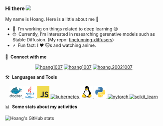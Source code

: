 ### Hi there <img src="https://media.giphy.com/media/hvRJCLFzcasrR4ia7z/giphy.gif" width="5%">
My name is Hoang. Here is a little about me 🥰
- 🔭 &nbsp;I’m working on things related to deep learning 😉
- 🤓 &nbsp;Currently, I'm interested in researching gerenative models such as Stable Diffusion. (My repo: [finetunning-diffusers](https://github.com/hoang1007/finetuning-diffusers.git))
- ⚡ &nbsp;Fun fact: I ❤️ 🐱s and watching anime.

🔗 &nbsp;**Connect with me**
<p align="center">
<a href="https://linkedin.com/in/hoang1007" target="blank"><img align="center" src="https://raw.githubusercontent.com/rahuldkjain/github-profile-readme-generator/master/src/images/icons/Social/linked-in-alt.svg" alt="hoang1007" height="30" width="40" /></a>
<a href="https://fb.com/hoang1007" target="blank"><img align="center" src="https://raw.githubusercontent.com/rahuldkjain/github-profile-readme-generator/master/src/images/icons/Social/facebook.svg" alt="hoang1007" height="30" width="40" /></a>
<a href="https://instagram.com/hoang.20021007" target="blank"><img align="center" src="https://raw.githubusercontent.com/rahuldkjain/github-profile-readme-generator/master/src/images/icons/Social/instagram.svg" alt="hoang.20021007" height="30" width="40" /></a>
</p>

🛠️ &nbsp;**Languages and Tools**
<p align="center"> 
<a href="https://www.docker.com/" target="_blank" rel="noreferrer"> <img src="https://raw.githubusercontent.com/devicons/devicon/master/icons/docker/docker-original-wordmark.svg" alt="docker" width="40" height="40"/> </a>
<a href="https://www.java.com" target="_blank" rel="noreferrer"> <img src="https://raw.githubusercontent.com/devicons/devicon/master/icons/java/java-original.svg" alt="java" width="40" height="40"/> </a>
<a href="https://developer.mozilla.org/en-US/docs/Web/JavaScript" target="_blank" rel="noreferrer"> <img src="https://raw.githubusercontent.com/devicons/devicon/master/icons/javascript/javascript-original.svg" alt="javascript" width="40" height="40"/> </a>
<a href="https://kubernetes.io" target="_blank" rel="noreferrer"> <img src="https://www.vectorlogo.zone/logos/kubernetes/kubernetes-icon.svg" alt="kubernetes" width="40" height="40"/> </a>
<a href="https://www.linux.org/" target="_blank" rel="noreferrer"> <img src="https://raw.githubusercontent.com/devicons/devicon/master/icons/linux/linux-original.svg" alt="linux" width="40" height="40"/> </a>
<a href="https://www.python.org" target="_blank" rel="noreferrer"> <img src="https://raw.githubusercontent.com/devicons/devicon/master/icons/python/python-original.svg" alt="python" width="40" height="40"/> </a>
<a href="https://pytorch.org/" target="_blank" rel="noreferrer"> <img src="https://www.vectorlogo.zone/logos/pytorch/pytorch-icon.svg" alt="pytorch" width="40" height="40"/> </a>
<a href="https://scikit-learn.org/" target="_blank" rel="noreferrer"> <img src="https://upload.wikimedia.org/wikipedia/commons/0/05/Scikit_learn_logo_small.svg" alt="scikit_learn" width="40" height="40"/> </a>
</p>

📊 &nbsp;**Some stats about my activities**

![Hoang's GitHub stats](https://github-readme-stats.vercel.app/api?username=hoang1007&show_icons=true&rank_icon=github&theme=transparent)

